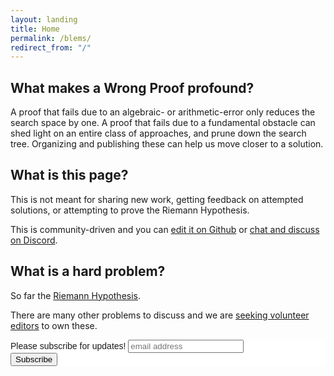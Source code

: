 ```yaml
---
layout: landing
title: Home
permalink: /blems/
redirect_from: "/"
---
```

## What makes a Wrong Proof profound?

A proof that fails due to an algebraic- or arithmetic-error only reduces the search space by one.  A proof that fails due to a fundamental obstacle can shed light on an entire class of approaches, and prune down the search tree.  Organizing and publishing these can help us move closer to a solution.

## What is this page?

This is not meant for sharing new work, getting feedback on attempted solutions, or attempting to prove the Riemann Hypothesis.

This is community-driven and you can [edit it on Github](http://github.com/rfurman/pnphard/) or [chat and discuss on Discord](https://discord.gg/5aZ3VAB).

## What is a hard problem?

So far the [Riemann Hypothesis](/blems/riemann/).

There are many other problems to discuss and we are [seeking volunteer editors](mailto:rcf@acm.org) to own these.



<!-- Begin MailChimp Signup Form -->
<link href="//cdn-images.mailchimp.com/embedcode/horizontal-slim-10_7.css" rel="stylesheet" type="text/css">
<style type="text/css">
        #mc_embed_signup{background:#fff; clear:left; font:14px Helvetica,Arial,sans-serif; width:100%;}
        /* Add your own MailChimp form style overrides in your site stylesheet or in this style block.
           We recommend moving this block and the preceding CSS link to the HEAD of your HTML file. */
</style>
<div id="mc_embed_signup">
<form action="https://pnphard.us19.list-manage.com/subscribe/post?u=daaba6aa0c88b742693651627&amp;id=9c3517edce" method="post" id="mc-embedded-subscribe-form" name="mc-embedded-subscribe-form" class="validate" target="_blank" novalidate>
    <div id="mc_embed_signup_scroll">
        <label for="mce-EMAIL">Please subscribe for updates!</label>
        <input type="email" value="" name="EMAIL" class="email" id="mce-EMAIL" placeholder="email address" required>
    <!-- real people should not fill this in and expect good things - do not remove this or risk form bot signups-->
    <div style="position: absolute; left: -5000px;" aria-hidden="true"><input type="text" name="b_daaba6aa0c88b742693651627_9c3517edce" tabindex="-1" value=""></div>
    <div class="clear"><input type="submit" value="Subscribe" name="subscribe" id="mc-embedded-subscribe" class="button"></div>
    </div>
</form>
</div>

<!--End mc_embed_signup-->

